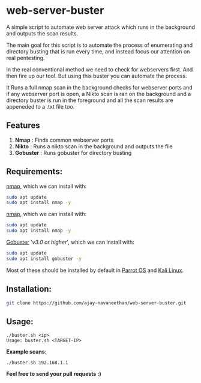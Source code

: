 # web-server-buster
A simple script to automate web server attack which runs in the background and outputs the scan results.

The main goal for this script is to automate the process of enumerating and directory busting that is run every time, and instead focus our attention on real pentesting. 

In the real conventional method we need to check for webservers first. And then fire up our tool. But using this buster you can automate the process.

It Runs a full nmap scan in the background checks for webserver ports and if any webserver port is open, a Nikto scan is ran on the background and a directory buster is run in the foreground and all the scan results are appeneded to a .txt file too.


## Features

1. **Nmap** : Finds common webserver ports
2. **Nikto**    : Runs a nikto scan in the background and outputs the file
3. **Gobuster**  : Runs gobuster for directory busting

## Requirements:
[nmap](https://github.com/nmap/nmap), which we can install with:
```bash
sudo apt update
sudo apt install nmap -y
```
[nmap](https://github.com/nmap/nmap), which we can install with:
```bash
sudo apt update
sudo apt install nmap -y
```

[Gobuster](https://github.com/OJ/gobuster) '*v3.0 or higher*', which we can install with:  
```bash
sudo apt update
sudo apt install gobuster -y
```
Most of these should be installed by default in [Parrot OS](https://www.parrotsec.org) and [Kali Linux](https://www.kali.org).  

## Installation:
```bash
git clone https://github.com/ajay-navaneethan/web-server-buster.git
```


## Usage:
```
./buster.sh <ip>
Usage: buster.sh <TARGET-IP> 
```
**Example scans**:
```
./buster.sh 192.168.1.1
```

**Feel free to send your pull requests :)**  
